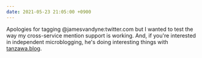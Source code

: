 ```yaml
---
date: 2021-05-23 21:05:00 +0900
---
```


Apologies for tagging @jamesvandyne:twitter.com but I wanted to test the way my cross-service mention support is working. And, if you're interested in independent microblogging, he's doing interesting things with [tanzawa.blog](https://tanzawa.blog).
